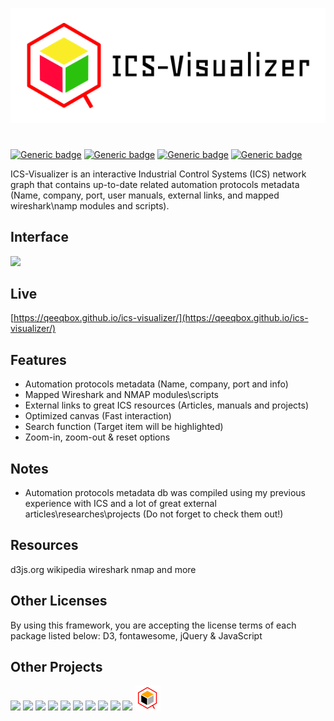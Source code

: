 <p align="center"> <img src="https://raw.githubusercontent.com/qeeqbox/ics-visualizer/main/readme/logo.png"></p>

#
[![Generic badge](https://img.shields.io/badge/dynamic/json.svg?url=https://raw.githubusercontent.com/qeeqbox/ics-visualizer/main/info&label=version&query=$.version&colorB=blue&style=flat-square)](https://github.com/qeeqbox/ics-visualizer/blob/main/changes.md)  [![Generic badge](https://img.shields.io/badge/dynamic/json.svg?url=https://raw.githubusercontent.com/qeeqbox/ics-visualizer/main/info&label=build&query=$.dockercomposebuild&colorB=green&style=flat-square)](https://github.com/qeeqbox/ics-visualizer/blob/main/changes.md) [![Generic badge](https://img.shields.io/badge/dynamic/json.svg?url=https://raw.githubusercontent.com/qeeqbox/ics-visualizer/main/info&label=test&query=$.automatedtest&colorB=green&style=flat-square)](https://github.com/qeeqbox/ics-visualizer/blob/main/changes.md) [![Generic badge](https://img.shields.io/static/v1?label=%F0%9F%91%8D&message=!&color=yellow&style=flat-square)](https://github.com/qeeqbox/ics-visualizer/stargazers)

ICS-Visualizer is an interactive Industrial Control Systems (ICS) network graph that contains up-to-date related automation protocols metadata (Name, company, port, user manuals, external links, and mapped wireshark\namp modules and scripts). 

## Interface
<img src="https://raw.githubusercontent.com/qeeqbox/ics-visualizer/main/readme/intro.gif" style="max-width:768px"/>

## Live
[https://qeeqbox.github.io/ics-visualizer/](https://qeeqbox.github.io/ics-visualizer/)

## Features
- Automation protocols metadata (Name, company, port and info)
- Mapped Wireshark and NMAP modules\scripts
- External links to great ICS resources (Articles, manuals and projects)
- Optimized canvas (Fast interaction)
- Search function (Target item will be highlighted)
- Zoom-in, zoom-out & reset options

## Notes
- Automation protocols metadata db was compiled using my previous experience with ICS and a lot of great external articles\\researches\\projects (Do not forget to check them out!)

## Resources
d3js.org wikipedia wireshark nmap and more

## Other Licenses
By using this framework, you are accepting the license terms of each package listed below:
D3, fontawesome, jQuery & JavaScript

## Other Projects
[![](https://github.com/qeeqbox/.github/blob/main/data/social-analyzer.png)](https://github.com/qeeqbox/social-analyzer) [![](https://github.com/qeeqbox/.github/blob/main/data/mitre-visualizer.png)](https://github.com/qeeqbox/mitre-visualizer) [![](https://github.com/qeeqbox/.github/blob/main/data/analyzer.png)](https://github.com/qeeqbox/analyzer) [![](https://github.com/qeeqbox/.github/blob/main/data/chameleon.png)](https://github.com/qeeqbox/chameleon) [![](https://github.com/qeeqbox/.github/blob/main/data/honeypots.png)](https://github.com/qeeqbox/honeypots) [![](https://github.com/qeeqbox/.github/blob/main/data/url-sandbox.png)](https://github.com/qeeqbox/url-sandbox) [![](https://github.com/qeeqbox/.github/blob/main/data/woodpecker.png)](https://github.com/qeeqbox/woodpecker) [![](https://github.com/qeeqbox/.github/blob/main/data/docker-images.png)](https://github.com/qeeqbox/docker-images) [![](https://github.com/qeeqbox/.github/blob/main/data/seahorse.png)](https://github.com/qeeqbox/seahorse) [![](https://github.com/qeeqbox/.github/blob/main/data/rhino.png)](https://github.com/qeeqbox/rhino) [![](https://github.com/qeeqbox/.github/blob/main/data/raven.png)](https://github.com/qeeqbox/raven)
